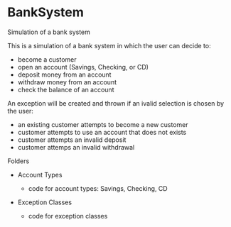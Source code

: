 # BankSystem
Simulation of a bank system


This is a simulation of a bank system in which the user can decide to:
- become a customer
- open an account (Savings, Checking, or CD)
- deposit money from an account
- withdraw money from an account
- check the balance of an account

An exception will be created and thrown if an ivalid selection is chosen by the user:
- an existing customer attempts to become a new customer
- customer attempts to use an account that does not exists
- customer attempts an invalid deposit
- customer attemps an invalid withdrawal

Folders

- Account Types
  - code for account types: Savings, Checking, CD
  
- Exception Classes
  - code for exception classes
